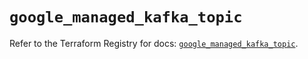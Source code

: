 # `google_managed_kafka_topic`

Refer to the Terraform Registry for docs: [`google_managed_kafka_topic`](https://registry.terraform.io/providers/hashicorp/google/6.26.0/docs/resources/managed_kafka_topic).
